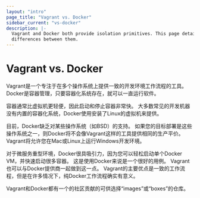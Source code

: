 ```yaml
---
layout: "intro"
page_title: "Vagrant vs. Docker"
sidebar_current: "vs-docker"
description: |-
  Vagrant and Docker both provide isolation primitives. This page details the
  differences between them.
---
```


# Vagrant vs. Docker

Vagrant是一个专注于在多个操作系统上提供一致的开发环境工作流程的工具。 Docker是容器管理，只要容器化系统存在，就可以一直运行软件。

容器通常比虚拟机更轻便，因此启动和停止容器非常快。 大多数常见的开发机器没有内置的容器化系统，Docker使用安装了Linux的虚拟机来提供。

目前，Docker缺乏对某些操作系统（如BSD）的支持。 如果您的目标部署是这些操作系统之一，则Docker将不会像Vagrant这样的工具提供相同的生产平价。 Vagrant将允许您在Mac或Linux上运行Windows开发环境。

对于微服务重型环境，Docker很具吸引力，因为您可以轻松启动单个Docker VM，并快速启动很多容器。 这是使用Docker来说是一个很好的用例。 Vagrant也可以与Docker提供商一起做到这一点。 Vagrant的主要优点是一致的工作流程，但是在许多情况下，纯Docker工作流程确实有意义。

Vagrant和Docker都有一个的社区贡献的可供选择“images”或“boxes”的仓库。